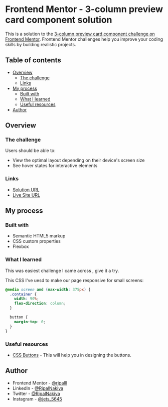 # Frontend Mentor - 3-column preview card component solution

This is a solution to the [3-column preview card component challenge on Frontend Mentor](https://www.frontendmentor.io/challenges/3column-preview-card-component-pH92eAR2-). Frontend Mentor challenges help you improve your coding skills by building realistic projects.

## Table of contents

- [Overview](#overview)
  - [The challenge](#the-challenge)
  - [Links](#links)
- [My process](#my-process)
  - [Built with](#built-with)
  - [What I learned](#what-i-learned)
  - [Useful resources](#useful-resources)
- [Author](#author)

## Overview

### The challenge

Users should be able to:

- View the optimal layout depending on their device's screen size
- See hover states for interactive elements

### Links

- [Solution URL](https://github.com/ripalnakiya/3-Column-Preview-Card-Component.git) 
- [Live Site URL](https://ripalnakiya.github.io/3-Column-Preview-Card-Component/)

## My process

### Built with

- Semantic HTML5 markup
- CSS custom properties
- Flexbox

### What I learned

This was easiest challenge I came across , give it a try.

This CSS I've uesd to make our page responsive for small screens:

```css
@media screen and (max-width: 375px) {
  .container {
    width: 90%;
    flex-direction: column;
  }

  button {
    margin-top: 0;
  }
}
```

### Useful resources

- [CSS Buttons](https://www.w3schools.com/css/css3_buttons.asp) - This will help you in designing the buttons.

## Author

- Frontend Mentor - [@ripalll](https://www.frontendmentor.io/profile/ripalll)
- LinkedIn - [@RipalNakiya](https://www.linkedin.com/in/ripal-nakiya-0a96a4203/)
- Twitter - [@RipalNakiya](https://twitter.com/RipalNakiya)
- Instagram - [@jets_5645](https://www.instagram.com/jets_5645/?hl=en)
